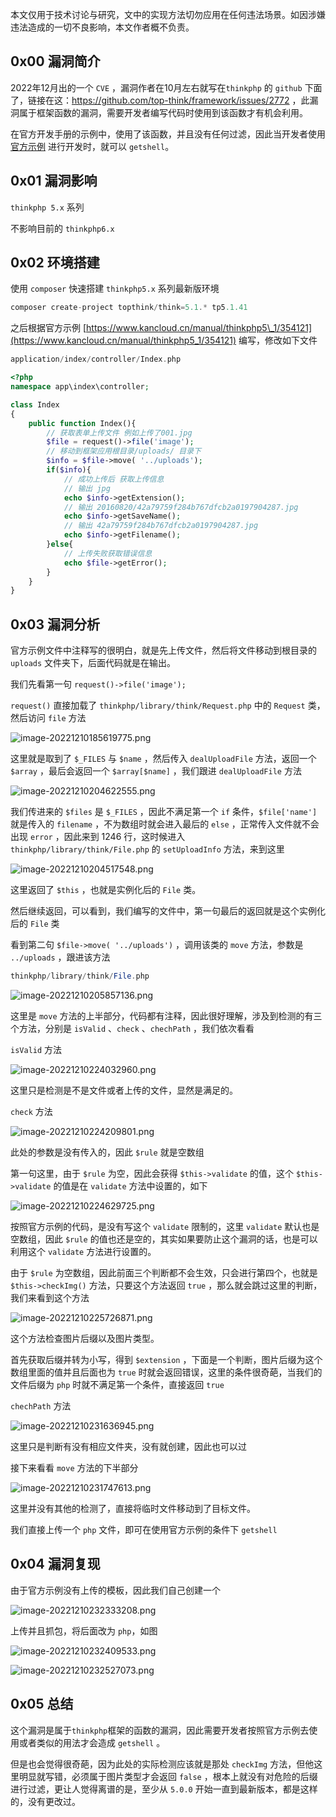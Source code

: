 本文仅用于技术讨论与研究，文中的实现方法切勿应用在任何违法场景。如因涉嫌违法造成的一切不良影响，本文作者概不负责。

0x00 漏洞简介
---------

2022年12月出的一个 `CVE` ，漏洞作者在10月左右就写在`thinkphp` 的 `github` 下面了，链接在这：<https://github.com/top-think/framework/issues/2772> ，此漏洞属于框架函数的漏洞，需要开发者编写代码时使用到该函数才有机会利用。

在官方开发手册的示例中，使用了该函数，并且没有任何过滤，因此当开发者使用 [官方示例](https://www.kancloud.cn/manual/thinkphp5_1/354121) 进行开发时，就可以 `getshell`。

0x01 漏洞影响
---------

`thinkphp 5.x` 系列

不影响目前的 `thinkphp6.x`

0x02 环境搭建
---------

使用 `composer` 快速搭建 `thinkphp5.x` 系列最新版环境

```php
composer create-project topthink/think=5.1.* tp5.1.41
```

之后根据官方示例 [https://www.kancloud.cn/manual/thinkphp5\_1/354121](https://www.kancloud.cn/manual/thinkphp5_1/354121) 编写，修改如下文件

```php
application/index/controller/Index.php
```

```php
<?php
namespace app\index\controller;

class Index
{
    public function Index(){
        // 获取表单上传文件 例如上传了001.jpg
        $file = request()->file('image');
        // 移动到框架应用根目录/uploads/ 目录下
        $info = $file->move( '../uploads');
        if($info){
            // 成功上传后 获取上传信息
            // 输出 jpg
            echo $info->getExtension();
            // 输出 20160820/42a79759f284b767dfcb2a0197904287.jpg
            echo $info->getSaveName();
            // 输出 42a79759f284b767dfcb2a0197904287.jpg
            echo $info->getFilename();
        }else{
            // 上传失败获取错误信息
            echo $file->getError();
        }
    }
}
```

0x03 漏洞分析
---------

官方示例文件中注释写的很明白，就是先上传文件，然后将文件移动到根目录的 `uploads` 文件夹下，后面代码就是在输出。

我们先看第一句 `request()->file('image');`

`request()` 直接加载了 `thinkphp/library/think/Request.php` 中的 `Request` 类，然后访问 `file` 方法

![image-20221210185619775.png](https://shs3.b.qianxin.com/attack_forum/2022/12/attach-f536b9d4f67bc8ec7fc60d823486443dd4fcfc00.png)

这里就是取到了 `$_FILES` 与 `$name` ，然后传入 `dealUploadFile` 方法，返回一个 `$array` ，最后会返回一个 `$array[$name]` ，我们跟进 `dealUploadFile` 方法

![image-20221210204622555.png](https://shs3.b.qianxin.com/attack_forum/2022/12/attach-2d3cf6ab3860a758ebe97f9fc3a54cb4bc19a76d.png)

我们传进来的 `$files` 是 `$_FILES` ，因此不满足第一个 `if` 条件，`$file['name']` 就是传入的 `filename` ，不为数组时就会进入最后的 `else` ，正常传入文件就不会出现 `error` ，因此来到 1246 行，这时候进入 `thinkphp/library/think/File.php` 的 `setUploadInfo` 方法，来到这里

![image-20221210204517548.png](https://shs3.b.qianxin.com/attack_forum/2022/12/attach-67afeb4b75496f828f5e301cce9067c3707981bf.png)

这里返回了 `$this` ，也就是实例化后的 `File` 类。

然后继续返回，可以看到，我们编写的文件中，第一句最后的返回就是这个实例化后的 `File` 类

看到第二句 `$file->move( '../uploads')` ，调用该类的 `move` 方法，参数是 `../uploads` ，跟进该方法

```php
thinkphp/library/think/File.php
```

![image-20221210205857136.png](https://shs3.b.qianxin.com/attack_forum/2022/12/attach-cbe6f9d943cdfcb8bbfc5718c77999c151991507.png)

这里是 `move` 方法的上半部分，代码都有注释，因此很好理解，涉及到检测的有三个方法，分别是 `isValid` 、`check` 、`chechPath` ，我们依次看看

`isValid` 方法

![image-20221210224032960.png](https://shs3.b.qianxin.com/attack_forum/2022/12/attach-bb52fc28be19ac71fe5f6bda7067bb089497e814.png)

这里只是检测是不是文件或者上传的文件，显然是满足的。

`check` 方法

![image-20221210224209801.png](https://shs3.b.qianxin.com/attack_forum/2022/12/attach-91d64288e719c7116b24fc1d5827b6fbe65f2d9c.png)

此处的参数是没有传入的，因此 `$rule` 就是空数组

第一句这里，由于 `$rule` 为空，因此会获得 `$this->validate` 的值，这个 `$this->validate` 的值是在 `validate` 方法中设置的，如下

![image-20221210224629725.png](https://shs3.b.qianxin.com/attack_forum/2022/12/attach-9435ec636527c58b13a601d03998fcfd22686aae.png)

按照官方示例的代码，是没有写这个 `validate` 限制的，这里 `validate` 默认也是空数组，因此 `$rule` 的值也还是空的，其实如果要防止这个漏洞的话，也是可以利用这个 `validate` 方法进行设置的。

由于 `$rule` 为空数组，因此前面三个判断都不会生效，只会进行第四个，也就是 `$this->checkImg()` 方法，只要这个方法返回 `true` ，那么就会跳过这里的判断，我们来看到这个方法

![image-20221210225726871.png](https://shs3.b.qianxin.com/attack_forum/2022/12/attach-d7c62a61889a4058ff2b1858baf77e5d7fb8cfef.png)

这个方法检查图片后缀以及图片类型。

首先获取后缀并转为小写，得到 `$extension` ，下面是一个判断，图片后缀为这个数组里面的值并且后面也为 `true` 时就会返回错误，这里的条件很奇葩，当我们的文件后缀为 `php` 时就不满足第一个条件，直接返回 `true`

`chechPath` 方法

![image-20221210231636945.png](https://shs3.b.qianxin.com/attack_forum/2022/12/attach-aab9a2ed612662371ac302427c6f7dde91ac105d.png)

这里只是判断有没有相应文件夹，没有就创建，因此也可以过

接下来看看 `move` 方法的下半部分

![image-20221210231747613.png](https://shs3.b.qianxin.com/attack_forum/2022/12/attach-f86f41da72b81d5c857035a86a0e1957506cd61a.png)

这里并没有其他的检测了，直接将临时文件移动到了目标文件。

我们直接上传一个 `php` 文件，即可在使用官方示例的条件下 `getshell`

0x04 漏洞复现
---------

由于官方示例没有上传的模板，因此我们自己创建一个

![image-20221210232333208.png](https://shs3.b.qianxin.com/attack_forum/2022/12/attach-fb186c365816529e50ed1114e04979be40cc1262.png)

上传并且抓包，将后面改为 `php`，如图

![image-20221210232409533.png](https://shs3.b.qianxin.com/attack_forum/2022/12/attach-2eaac3b7922bc841e1beeb0d27e57dc781f92c07.png)

![image-20221210232527073.png](https://shs3.b.qianxin.com/attack_forum/2022/12/attach-f75905bea545e09eb0bba50afd99c5d0c0f87411.png)

0x05 总结
-------

这个漏洞是属于`thinkphp`框架的函数的漏洞，因此需要开发者按照官方示例去使用或者类似的用法才会造成 `getshell` 。

但是也会觉得很奇葩，因为此处的实际检测应该就是那处 `checkImg` 方法，但他这里明显就写错，必须属于图片类型才会返回 `false` ，根本上就没有对危险的后缀进行过滤，更让人觉得离谱的是，至少从 `5.0.0` 开始一直到最新版本，都是这样的，没有更改过。